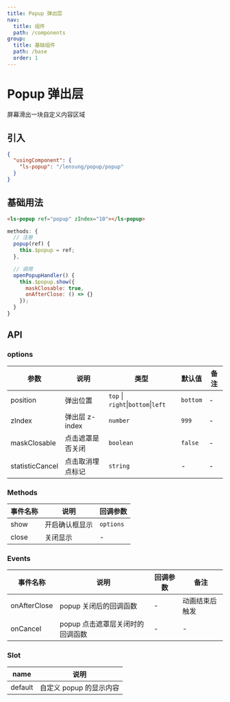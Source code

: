```yaml
---
title: Popup 弹出层
nav:
  title: 组件
  path: /components
group:
  title: 基础组件
  path: /base
  order: 1
---
```


# Popup 弹出层

屏幕滑出一块自定义内容区域

## 引入

```json
{
  "usingComponent": {
    "ls-popup": "/lensung/popup/popup"
  }
}
```

## 基础用法

```html
<ls-popup ref="popup" zIndex="10"></ls-popup>
```

```js
methods: {
  // 注册
  popup(ref) {
    this.$popup = ref;
  },

  // 调用
  openPopupHandler() {
    this.$popup.show({
      maskClosable: true,
      onAfterClose: () => {}
    });
  }
}
```

## API

### options

| 参数            | 说明             | 类型                               | 默认值   | 备注 |
| --------------- | ---------------- | ---------------------------------- | -------- | ---- |
| position        | 弹出位置         | `top` \| `right`\|`bottom`\|`left` | `bottom` | -    |
| zIndex          | 弹出层 z-index   | `number`                           | `999`    | -    |
| maskClosable    | 点击遮罩是否关闭 | `boolean`                          | `false`  | -    |
| statisticCancel | 点击取消埋点标记 | `string`                           | -        | -    |

### Methods

| 事件名称 | 说明           | 回调参数  |
| -------- | -------------- | --------- |
| show     | 开启确认框显示 | `options` |
| close    | 关闭显示       | -         |

### Events

| 事件名称     | 说明                             | 回调参数 | 备注           |
| ------------ | -------------------------------- | -------- | -------------- |
| onAfterClose | popup 关闭后的回调函数           | -        | 动画结束后触发 |
| onCancel     | popup 点击遮罩层关闭时的回调函数 | -        | -              |

### Slot

| name    | 说明                    |
| ------- | ----------------------- |
| default | 自定义 popup 的显示内容 |
